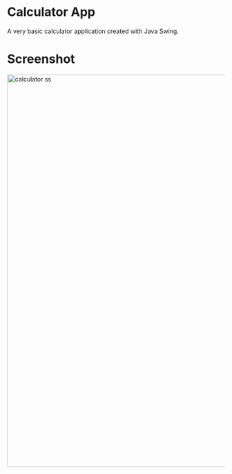 # Calculator App
A very basic calculator application created with Java Swing.

# Screenshot
<img width="909" alt="calculator ss" src="https://user-images.githubusercontent.com/104501858/187377919-e5ece007-2871-4fc5-825b-a6358f99d40d.png">
